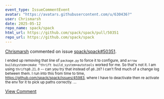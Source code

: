 ```yaml
---
event_type: IssueCommentEvent
avatar: "https://avatars.githubusercontent.com/u/630436?"
user: Chrismarsh
date: 2025-05-12
repo_name: spack/spack
html_url: https://github.com/spack/spack/pull/50351
repo_url: https://github.com/spack/spack
---
```


<a href='https://github.com/Chrismarsh' target='_blank'>Chrismarsh</a> commented on issue <a href='https://github.com/spack/spack/pull/50351' target='_blank'>spack/spack#50351</a>.

<small>I ended up removing that line of `package.py` to force it to configure, and `arrow buildsystem=cmake ^thrift build_system=autotools` worked for me.  So that's not it. I am using `thrift@0.21.0` -- can you try that instead of `@0.20`? I can't find much of a change log between them. I run into this from time to time, https://github.com/spack/spack/issues/45983, where I have to deactivate then re activate the env for it to pick up paths correctly. ...</small>

<a href='https://github.com/spack/spack/pull/50351' target='_blank'>View Comment</a>